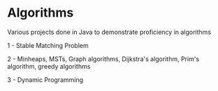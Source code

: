 # Algorithms
Various projects done in Java to demonstrate proficiency in algorithms

1 - Stable Matching Problem

2 - Minheaps, MSTs, Graph algorithms, Dijkstra's algorithm, Prim's algorithm, greedy algorithms

3 - Dynamic Programming
